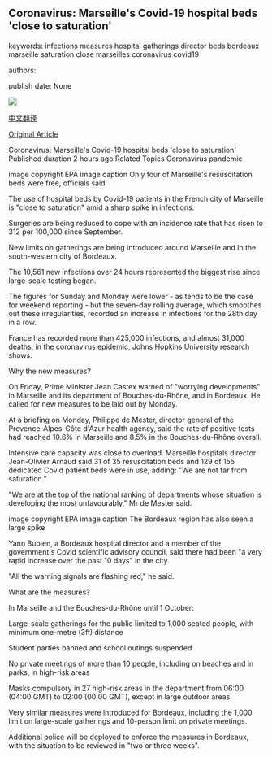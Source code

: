 ## Coronavirus: Marseille's Covid-19 hospital beds 'close to saturation'

keywords: infections measures hospital gatherings director beds bordeaux marseille saturation close marseilles coronavirus covid19

authors: 

publish date: None

![](https://ichef.bbci.co.uk/news/1024/branded_news/2587/production/_114370690_mediaitem114370689.jpg)

[中文翻译](Coronavirus%3A%20Marseille%27s%20Covid-19%20hospital%20beds%20%27close%20to%20saturation%27_zh.md)

[Original Article](https://www.bbc.com/news/world-europe-54151281)

Coronavirus: Marseille's Covid-19 hospital beds 'close to saturation' Published duration 2 hours ago Related Topics Coronavirus pandemic

image copyright EPA image caption Only four of Marseille's resuscitation beds were free, officials said

The use of hospital beds by Covid-19 patients in the French city of Marseille is "close to saturation" amid a sharp spike in infections.

Surgeries are being reduced to cope with an incidence rate that has risen to 312 per 100,000 since September.

New limits on gatherings are being introduced around Marseille and in the south-western city of Bordeaux.

The 10,561 new infections over 24 hours represented the biggest rise since large-scale testing began.

The figures for Sunday and Monday were lower - as tends to be the case for weekend reporting - but the seven-day rolling average, which smoothes out these irregularities, recorded an increase in infections for the 28th day in a row.

France has recorded more than 425,000 infections, and almost 31,000 deaths, in the coronavirus epidemic, Johns Hopkins University research shows.

Why the new measures?

On Friday, Prime Minister Jean Castex warned of "worrying developments" in Marseille and its department of Bouches-du-Rhône, and in Bordeaux. He called for new measures to be laid out by Monday.

At a briefing on Monday, Philippe de Mester, director general of the Provence-Alpes-Côte d'Azur health agency, said the rate of positive tests had reached 10.6% in Marseille and 8.5% in the Bouches-du-Rhône overall.

Intensive care capacity was close to overload. Marseille hospitals director Jean-Olivier Arnaud said 31 of 35 resuscitation beds and 129 of 155 dedicated Covid patient beds were in use, adding: "We are not far from saturation."

"We are at the top of the national ranking of departments whose situation is developing the most unfavourably," Mr de Mester said.

image copyright EPA image caption The Bordeaux region has also seen a large spike

Yann Bubien, a Bordeaux hospital director and a member of the government's Covid scientific advisory council, said there had been "a very rapid increase over the past 10 days" in the city.

"All the warning signals are flashing red," he said.

What are the measures?

In Marseille and the Bouches-du-Rhône until 1 October:

Large-scale gatherings for the public limited to 1,000 seated people, with minimum one-metre (3ft) distance

Student parties banned and school outings suspended

No private meetings of more than 10 people, including on beaches and in parks, in high-risk areas

Masks compulsory in 27 high-risk areas in the department from 06:00 (04:00 GMT) to 02:00 (00:00 GMT), except in large outdoor areas

Very similar measures were introduced for Bordeaux, including the 1,000 limit on large-scale gatherings and 10-person limit on private meetings.

Additional police will be deployed to enforce the measures in Bordeaux, with the situation to be reviewed in "two or three weeks".